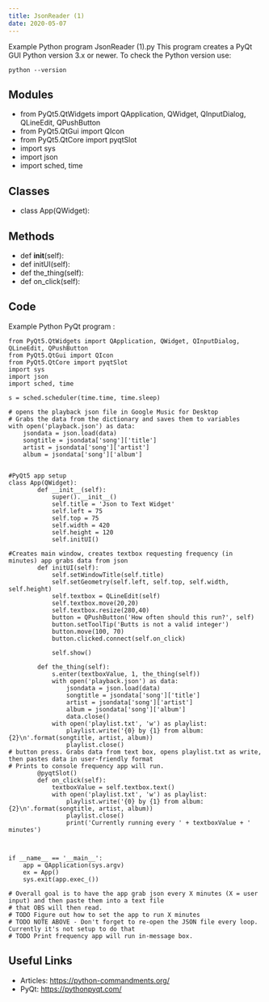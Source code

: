 ```yaml
---
title: JsonReader (1)
date: 2020-05-07
---
```

Example Python program JsonReader (1).py
This program creates a PyQt GUI
Python version 3.x or newer.
To check the Python version use:

    python --version

## Modules

* from PyQt5.QtWidgets import QApplication, QWidget, QInputDialog, QLineEdit, QPushButton
* from PyQt5.QtGui import QIcon
* from PyQt5.QtCore import pyqtSlot
* import sys
* import json
* import sched, time

## Classes

* class App(QWidget):

## Methods

* def __init__(self):
* def initUI(self):
* def the_thing(self):
* def on_click(self):

## Code

Example Python PyQt program :

    from PyQt5.QtWidgets import QApplication, QWidget, QInputDialog, QLineEdit, QPushButton
    from PyQt5.QtGui import QIcon
    from PyQt5.QtCore import pyqtSlot
    import sys
    import json
    import sched, time
    
    s = sched.scheduler(time.time, time.sleep)
    
    # opens the playback json file in Google Music for Desktop
    # Grabs the data from the dictionary and saves them to variables
    with open('playback.json') as data:
        jsondata = json.load(data)
        songtitle = jsondata['song']['title']
        artist = jsondata['song']['artist']
        album = jsondata['song']['album']
    
    
    #PyQt5 app setup
    class App(QWidget):
            def __init__(self):
                super().__init__()
                self.title = 'Json to Text Widget'
                self.left = 75
                self.top = 75
                self.width = 420
                self.height = 120
                self.initUI()
    
    #Creates main window, creates textbox requesting frequency (in minutes) app grabs data from json
            def initUI(self):
                self.setWindowTitle(self.title)
                self.setGeometry(self.left, self.top, self.width, self.height)
                self.textbox = QLineEdit(self)
                self.textbox.move(20,20)
                self.textbox.resize(280,40)
                button = QPushButton('How often should this run?', self)
                button.setToolTip('Butts is not a valid integer')
                button.move(100, 70)
                button.clicked.connect(self.on_click)
    
                self.show()
    
            def the_thing(self):
                s.enter(textboxValue, 1, the_thing(self))
                with open('playback.json') as data:
                    jsondata = json.load(data)
                    songtitle = jsondata['song']['title']
                    artist = jsondata['song']['artist']
                    album = jsondata['song']['album']
                    data.close()
                with open('playlist.txt', 'w') as playlist:
                    playlist.write('{0} by {1} from album: {2}\n'.format(songtitle, artist, album))
                    playlist.close()
    # button press. Grabs data from text box, opens playlist.txt as write, then pastes data in user-friendly format
    # Prints to console frequency app will run.
            @pyqtSlot()
            def on_click(self):
                textboxValue = self.textbox.text()
                with open('playlist.txt', 'w') as playlist:
                    playlist.write('{0} by {1} from album: {2}\n'.format(songtitle, artist, album))
                    playlist.close()
                    print('Currently running every ' + textboxValue + ' minutes')
    
    
    
    if __name__ == '__main__':
        app = QApplication(sys.argv)
        ex = App()
        sys.exit(app.exec_())
    
    # Overall goal is to have the app grab json every X minutes (X = user input) and then paste them into a text file
    # that OBS will then read.
    # TODO Figure out how to set the app to run X minutes
    # TODO NOTE ABOVE - Don't forget to re-open the JSON file every loop. Currently it's not setup to do that
    # TODO Print frequency app will run in-message box.
    
    
    
    
    

## Useful Links

- Articles: https://python-commandments.org/
- PyQt: https://pythonpyqt.com/
